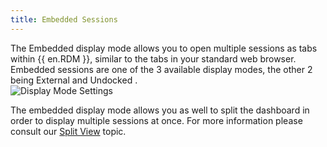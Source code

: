 ```yaml
---
title: Embedded Sessions
---
```

The Embedded display mode allows you to open multiple sessions as tabs within {{ en.RDM }}, similar to the tabs in your standard web browser. Embedded sessions are one of the 3 available display modes, the other 2 being External and Undocked .  
![Display Mode Settings](https://webdevolutions.azureedge.net/docs/en/rdm/mac/clip6008.png) 

The embedded display mode allows you as well to split the dashboard in order to display multiple sessions at once. For more information please consult our [Split View](/rdm/mac/user-interface/content-area/embedded-sessions/split-windows/) topic. 
